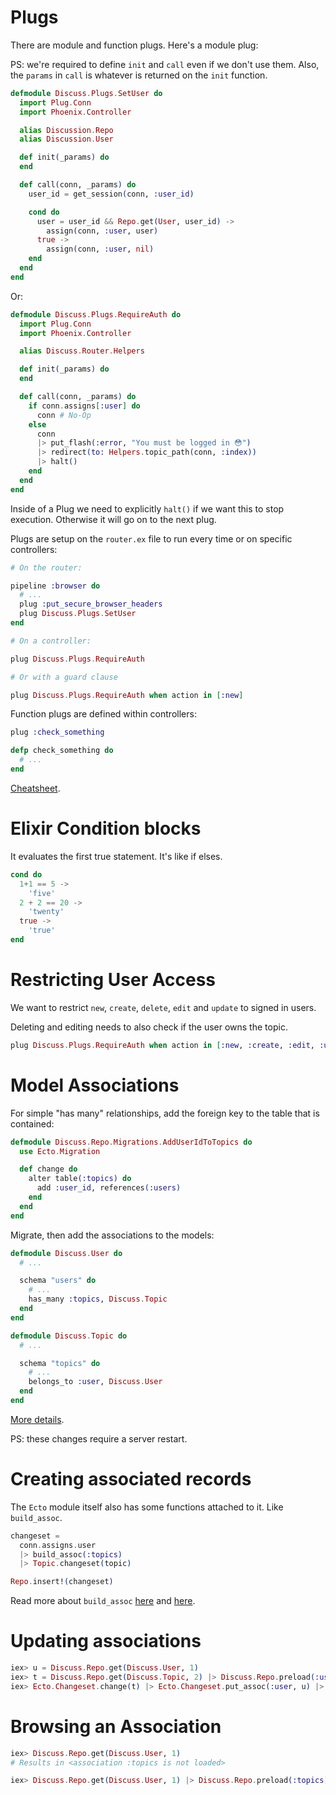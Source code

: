 # Plugs

There are module and function plugs. Here's a module plug:

PS: we're required to define `init` and `call` even if we don't use them. Also, the `params` in `call` is whatever is returned on the `init` function.

```elixir
defmodule Discuss.Plugs.SetUser do
  import Plug.Conn
  import Phoenix.Controller

  alias Discussion.Repo
  alias Discussion.User

  def init(_params) do
  end

  def call(conn, _params) do
    user_id = get_session(conn, :user_id)

    cond do
      user = user_id && Repo.get(User, user_id) ->
        assign(conn, :user, user)
      true ->
        assign(conn, :user, nil)
    end
  end
end
```

Or:

```elixir
defmodule Discuss.Plugs.RequireAuth do
  import Plug.Conn
  import Phoenix.Controller

  alias Discuss.Router.Helpers

  def init(_params) do
  end

  def call(conn, _params) do
    if conn.assigns[:user] do
      conn # No-Op
    else
      conn
      |> put_flash(:error, "You must be logged in 😳")
      |> redirect(to: Helpers.topic_path(conn, :index))
      |> halt()
    end
  end
end
```

Inside of a Plug we need to explicitly `halt()` if we want this to stop execution. Otherwise it will go on to the next plug.

Plugs are setup on the `router.ex` file to run every time or on specific controllers:

```elixir
# On the router:

pipeline :browser do
  # ...
  plug :put_secure_browser_headers
  plug Discuss.Plugs.SetUser
end

# On a controller:

plug Discuss.Plugs.RequireAuth

# Or with a guard clause

plug Discuss.Plugs.RequireAuth when action in [:new]
```

Function plugs are defined within controllers:

```elixir
plug :check_something

defp check_something do
  # ...
end
```

[Cheatsheet](https://devhints.io/phoenix-conn).

# Elixir Condition blocks

It evaluates the first true statement. It's like if elses.

```elixir
cond do
  1+1 == 5 ->
    'five'
  2 + 2 == 20 ->
    'twenty'
  true ->
    'true'
end
```

# Restricting User Access

We want to restrict `new`, `create`, `delete`, `edit` and `update` to signed in users.

Deleting and editing needs to also check if the user owns the topic.

```elixir
plug Discuss.Plugs.RequireAuth when action in [:new, :create, :edit, :update, :delete]
```

# Model Associations

For simple "has many" relationships, add the foreign key to the table that is contained:

```elixir
defmodule Discuss.Repo.Migrations.AddUserIdToTopics do
  use Ecto.Migration

  def change do
    alter table(:topics) do
      add :user_id, references(:users)
    end
  end
end
```

Migrate, then add the associations to the models:

```elixir
defmodule Discuss.User do
  # ...

  schema "users" do
    # ...
    has_many :topics, Discuss.Topic
  end
end

defmodule Discuss.Topic do
  # ...

  schema "topics" do
    # ...
    belongs_to :user, Discuss.User
  end
end
```

[More details](https://hexdocs.pm/ecto/Ecto.Schema.html#content).

PS: these changes require a server restart.

# Creating associated records

The `Ecto` module itself also has some functions attached to it. Like `build_assoc`.

```elixir
changeset =
  conn.assigns.user
  |> build_assoc(:topics)
  |> Topic.changeset(topic)

Repo.insert!(changeset)
```

Read more about `build_assoc` [here](https://hexdocs.pm/ecto/Ecto.html#build_assoc/3) and [here](https://hexdocs.pm/ecto/associations.html#one-to-many).

# Updating associations

```elixir
iex> u = Discuss.Repo.get(Discuss.User, 1)
iex> t = Discuss.Repo.get(Discuss.Topic, 2) |> Discuss.Repo.preload(:user)
iex> Ecto.Changeset.change(t) |> Ecto.Changeset.put_assoc(:user, u) |> Discuss.Repo.update!
```

# Browsing an Association

```elixir
iex> Discuss.Repo.get(Discuss.User, 1)
# Results in <association :topics is not loaded>

iex> Discuss.Repo.get(Discuss.User, 1) |> Discuss.Repo.preload(:topics)
```
